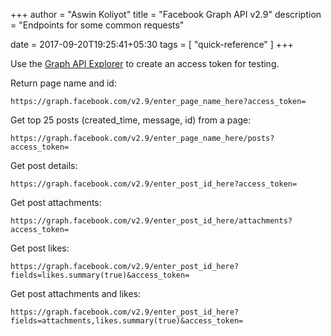 +++
author = "Aswin Koliyot"
title = "Facebook Graph API v2.9"
description = "Endpoints for some common requests"

date = 2017-09-20T19:25:41+05:30
tags = [
	"quick-reference"
]
+++

Use the [Graph API Explorer](https://developers.facebook.com/tools/explorer/) to create an access token for testing.

Return page name and id: 
```
https://graph.facebook.com/v2.9/enter_page_name_here?access_token=
```

Get top 25 posts (created_time, message, id) from a page: 
```
https://graph.facebook.com/v2.9/enter_page_name_here/posts?access_token=
```

Get post details: 
```
https://graph.facebook.com/v2.9/enter_post_id_here?access_token=
```

Get post attachments: 
```
https://graph.facebook.com/v2.9/enter_post_id_here/attachments?access_token=
```

Get post likes: 
```
https://graph.facebook.com/v2.9/enter_post_id_here?fields=likes.summary(true)&access_token=
```

Get post attachments and likes: 
```
https://graph.facebook.com/v2.9/enter_post_id_here?fields=attachments,likes.summary(true)&access_token=
```